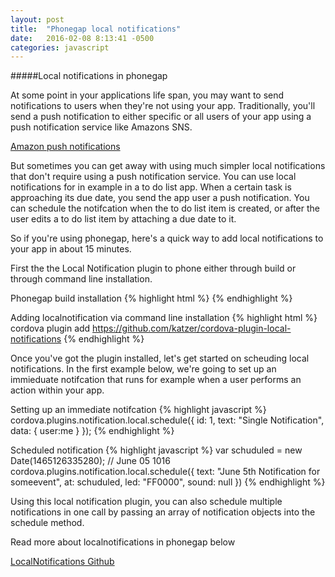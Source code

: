 ```yaml
---
layout: post
title:  "Phonegap local notifications"
date:   2016-02-08 8:13:41 -0500
categories: javascript
---
```


#####Local notifications in phonegap

At some point in your applications life span, you may want to send notifications to users when they're not using your app. Traditionally, you'll send a push notification to either specific or all users of your app using a push notification service like Amazons SNS. 

[Amazon push notifications](https://aws.amazon.com/sns/)

But sometimes you can get away with using much simpler local notifications that don't require using a push notification service. You can use local notifications for in example in a to do list app. When a certain task is approaching its due date, you send the app user a push notification. You can schedule the notifcation when the to do list item is created, or after the user edits a to do list item by attaching a due date to it.

So if you're using phonegap, here's a quick way to add local notifications to your app in about 15 minutes.

First the the Local Notification plugin to phone either through build or through command line installation.

Phonegap build installation
{% highlight html %}
<plugin name="de.appplant.cordova.plugin.local-notification" spec="0.8.1" source="pgb" />
{% endhighlight %}

Adding localnotification via command line installation
{% highlight html %}
cordova plugin add https://github.com/katzer/cordova-plugin-local-notifications
{% endhighlight %}

Once you've got the plugin installed, let's get started on scheuding local notifications. In the first example below, we're going to set up an immieduate notifcation that runs for example when a user performs an action within your app.

Setting up an immediate notifcation
{% highlight javascript %}
cordova.plugins.notification.local.schedule({
    id: 1,
    text: "Single Notification",
    data: { user:me }
});
{% endhighlight %}

Scheduled notification
{% highlight javascript %}
var schuduled  = new Date(1465126335280); // June 05 1016
cordova.plugins.notification.local.schedule({
    text: "June 5th Notification for someevent",
    at: schuduled,
    led: "FF0000",
    sound: null
})
{% endhighlight %}

Using this local notification plugin, you can also schedule multiple notifications in one call by passing an array of notification objects into the schedule method.

Read more about localnotifications in phonegap below

[LocalNotifications Github](https://github.com/katzer/cordova-plugin-local-notifications/)
